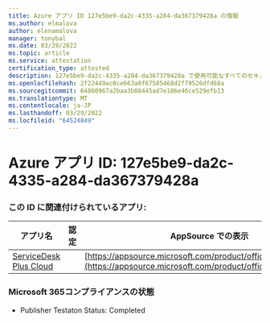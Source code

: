 ```yaml
---
title: Azure アプリ ID 127e5be9-da2c-4335-a284-da367379428a の情報
ms.author: elmalova
author: elenamalova
manager: tonybal
ms.date: 03/29/2022
ms.topic: article
ms.service: attestation
certification_type: attested
description: 127e5be9-da2c-4335-a284-da367379428a で使用可能なすべてのセキュリティおよびコンプライアンス情報。
ms.openlocfilehash: 2f22449ac0ce663a0f67505468d2f79526dfd68a
ms.sourcegitcommit: 64860967a2baa3b08445ad7e186e46ce529efb13
ms.translationtype: MT
ms.contentlocale: ja-JP
ms.lasthandoff: 03/29/2022
ms.locfileid: "64524849"
---
```

# <a name="azure-app-id-127e5be9-da2c-4335-a284-da367379428a"></a>Azure アプリ ID: 127e5be9-da2c-4335-a284-da367379428a


### <a name="apps-associated-with-this-id"></a>この ID に関連付けられているアプリ:
| **アプリ名** | **認定** | **AppSource での表示** |
|--------------|---------------|-----------------------|
| [ServiceDesk Plus Cloud](../forward/WA200000037.md) |  | [https://appsource.microsoft.com/product/office/WA200000037](https://appsource.microsoft.com/product/office/WA200000037) |

### <a name="microsoft-365-app-compliance-status"></a>Microsoft 365コンプライアンスの状態
- Publisher Testaton Status: Completed
